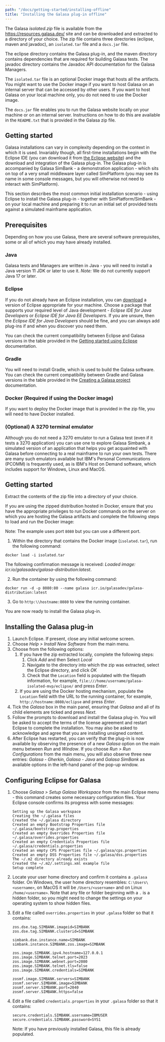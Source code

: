 ```yaml
---
path: "/docs/getting-started/installing-offline"
title: "Installing the Galasa plug-in offline"
---
```


The Galasa _isolated.zip_ file is available from the <a href="https://resources.galasa.dev" target="_blank">https://resources.galasa.dev/</a> site and can be downloaded and extracted to a directory of your choice. The zip file contains three directories (eclipse, maven and javadoc), an `isolated.tar` file and a `docs.jar` file. 

The eclipse directory contains the Galasa plug-in, and the maven directory contains dependencies that are required for building Galasa tests. The javadoc directory contains the Javadoc API documentation for the Galasa Managers.

The `isolated.tar` file is an optional Docker image that hosts all the artifacts. You might want to use the Docker image if you want to host Galasa on an internal server that can be accessed by other users. If you want to host Galasa on your local machine only, you do not need to use the Docker image. 

The `docs.jar` file enables you to run the Galasa website locally on your machine or on an internal server. Instructions on how to do this are available in the `README.txt` that is provided in the Galasa zip file. 

## Getting started

Galasa installations can vary in complexity depending on the context in which it is used. Invariably though, all first-time installations begin with the Eclipse IDE (you can download it from <a href="https://www.eclipse.org/downloads/packages/installer" target="_blank">the Eclipse website</a>) and the download and integration of the Galasa plug-in. The Galasa plug-in is accompanied by Galasa SimBank - a demonstration application - which sits on top of a very small middleware layer called SimPlatform (you may see its name in some console messages, but you will otherwise not need to interact with SimPlatform).

<!-- Later, you are likely to want to enhance your test capabilities and exploit Galasa's ability to integrate with automated CI/CD pipelines and a Kubernetes or equivalent container orchestration environment. Other similar but more complex scenarios are also possible, and may be required if your situation demands it. -->

This section describes the most common initial installation scenario - using Eclipse to install the Galasa plug-in - together with SimPlatform/SimBank - on your local machine and preparing it to run an initial set of provided tests against a simulated mainframe application.

## Prerequisites

Depending on how you use Galasa, there are several software prerequisites, some or all of which you may have already installed.

### Java

Galasa tests and Managers are written in Java - you will need to install a Java version 11 JDK or later to use it. _Note:_ We do not currently support Java 17 or later.

### Eclipse

If you do not already have an Eclipse installation, you can <a href="https://www.eclipse.org/downloads/packages/installer" target="_blank">download</a> a version of Eclipse appropriate for your machine. Choose a package that supports your required level of Java development - _Eclipse IDE for Java Developers_ or _Eclipse IDE for Java EE Developers_. If you are unsure, then the _Eclipse IDE for Java Developers_ should be fine, and you can always add plug-ins if and when you discover you need them.

You can check the current compatibility between Eclipse and Galasa versions in the table provided in the [Getting started using Eclipse](/docs/getting-started) documentation. 

### Gradle 

You will need to install Gradle, which is used to build the Galasa software. You can check the current compatibility between Gradle and Galasa versions in the table provided in the [Creating a Galasa project](/docs/writing-own-tests/setting-up-galasa-project) documentation. 

### Docker (Required if using the Docker image)

If you want to deploy the Docker image that is provided in the zip file, you will need to have Docker installed. 

### (Optional) A 3270 terminal emulator

Although you do not need a 3270 emulator to run a Galasa test (even if it tests a 3270 application) you can use one to explore Galasa Simbank, a simulated version of an application that helps you get acquainted with Galasa before connecting to a real mainframe to run your own tests. There are many such emulators available but IBM's Personal Communications (PCOMM) is frequently used, as is IBM's Host on Demand software, which includes support for Windows, Linux and MacOS.

## Getting started

Extract the contents of the zip file into a directory of your choice.

If you are using the zipped distribution hosted in Docker, ensure that you have the appropriate privileges to run Docker commands on the server on which you are hosting the Galasa artifacts and complete the following steps to load and run the Docker image: 

Note: The example uses port `8080` but you can use a different port.

1. Within the directory that contains the Docker image (`isolated.tar`), run the following command:
```
docker load -i isolated.tar
``` 

The following confirmation message is received: _Loaded image: icr.io/galasadev/galasa-distribution:latest_.

2. Run the container by using the following command: 
```
docker run -d -p 8080:80 --name galasa icr.io/galasadev/galasa-distribution:latest
```

3. Go to `http:\\hostname:8080` to view the running container. 

You are now ready to install the Galasa plug-in. 

## <a name="installoffline"></a>Installing the Galasa plug-in

1. Launch Eclipse. If present, close any initial welcome screen.
1. Choose _Help > Install New Software_ from the main menu.
1. Choose from the following options: 
    1. If you have the zip extracted locally, complete the following steps:
        1. Click *Add* and then Select *Local*
        1. Navigate to the directory into which the zip was extracted, select the Eclipse directory, and click *OK*
        1. Check that the `Location` field is populated with the filepath information, for example, `file:///home/username/galasa-isolated-mvp/eclipse/` and press _Enter_.
    1. If you are using the Docker hosting mechanism, populate the `Location` field with the URL to the running container, for example, `http://hostname:8080/eclipse` and press _Enter_.
1. Tick the _Galasa_ box in the main panel, ensuring that _Galasa_ and all of its child elements are ticked and press _Next_.
1. Follow the prompts to download and install the Galasa plug-in. You will be asked to accept the terms of the license agreement and restart Eclipse to complete the installation. You may also be asked to acknowledge and agree that you are installing unsigned content.
1. After Eclipse has restarted, you can verify that the plug-in is now available by observing the presence of a new _Galasa_ option on the main menu between _Run_ and _Window_. If you choose _Run > Run Configurations_ from the main menu, you will also observe three new entries: _Galasa - Gherkin_, _Galasa - Java_ and _Galasa SimBank_ as available options in the left-hand panel of the pop-up window.

## Configuring Eclipse for Galasa

<!-- 1. If it is running, close Eclipse. -->
<!-- 1. Check to see if you have a `.galasa` folder in your user home directory - create it if there isn't one. On Windows, the user home directory resembles: `C:\Users\<username>`, on MacOS or Linux, entering `cd ~` in a terminal takes you to your user home directory, whatever it has been configured to be.
1. Create two empty files in your .galasa folder:
```
bootstrap.properties
dss.properties
``` -->

1. Choose _Galasa > Setup Galasa Workspace_ from the main Eclipse menu - this command creates some necessary configuration files. Your Eclipse console confirms its progress with some messages:

   ```
   Setting up the Galasa workspace
   Creating the ~/.galasa files
   Created the ~/.galasa directory
   Created an empty Bootstrap Properties file ~/.galasa/bootstrap.properties
   Created an empty Overrides Properties file ~/.galasa/overrides.properties
   Created an empty Credentials Properties file ~/.galasa/credentials.properties
   Created an empty CPS Properties file ~/.galasa/cps.properties
   Created an empty DSS Properties file ~/.galasa/dss.properties
   The ~/.m2 directory already exists
   Created the ~/.m2/.settings.xml example file
   Setup complete
   ```
1. Locate your user home directory and confirm it contains a `.galasa` folder. On Windows, the user home directory resembles: `C:\Users\<username>`, on MacOS it will be `/Users/<username>` and on Linux `/home/<username>`.  Note that any file or folder beginning with a `.` is a hidden folder, so you might need to change the settings on your operating system to show hidden files.
1. Edit a file called `overrides.properties` in your `.galasa` folder so that it contains:
   ```properties
   zos.dse.tag.SIMBANK.imageid=SIMBANK
   zos.dse.tag.SIMBANK.clusterid=SIMBANK

   simbank.dse.instance.name=SIMBANK
   simbank.instance.SIMBANK.zos.image=SIMBANK

   zos.image.SIMBANK.ipv4.hostname=127.0.0.1
   zos.image.SIMBANK.telnet.port=2023
   zos.image.SIMBANK.webnet.port=2080
   zos.image.SIMBANK.telnet.tls=false
   zos.image.SIMBANK.credentials=SIMBANK

   zosmf.image.SIMBANK.servers=SIMBANK
   zosmf.server.SIMBANK.image=SIMBANK
   zosmf.server.SIMBANK.port=2040
   zosmf.server.SIMBANK.https=false
   ```
1. Edit a file called `credentials.properties` in your `.galasa` folder so that it contains:

   ```properties
   secure.credentials.SIMBANK.username=IBMUSER
   secure.credentials.SIMBANK.password=SYS1
   ```

   Note: If you have previously installed Galasa, this file is already populated.
      <!-- 1. Create an `.m2` folder in your user home directory (the same place as your `.galasa` folder) and inside, place a `settings.xml` file with the contents:

```
<settings xmlns="http://maven.apache.org/SETTINGS/1.0.0"
    xmlns:xsi="http://www.w3.org/2001/XMLSchema-instance"
    xsi:schemaLocation="http://maven.apache.org/SETTINGS/1.0.0
                      http://maven.apache.org/xsd/settings-1.0.0.xsd">
    <pluginGroups>
        <pluginGroup>dev.galasa</pluginGroup>
    </pluginGroups>
    <profiles>
        <profile>
            <id>galasa</id>
            <activation>
                <activeByDefault>true</activeByDefault>
            </activation>
            <repositories>
                <repository>
                    <id>galasa.repo</id>
                    <url>https://nexus.galasa.dev/repository/master</url>
                </repository>
            </repositories>
            <pluginRepositories>
                <pluginRepository>
                    <id>galasa.repo</id>
                    <url>https://nexus.galasa.dev/repository/master</url>
                </pluginRepository>
            </pluginRepositories>
        </profile>
    </profiles>
</settings>
```

1. Launch Eclipse.
1. Choose _Window > Preferences_ and then _Maven > User Settings_.
1. Complete the _Global Setting_ field by pressing _Browse_ and navigating to the `settings.xml` file you just set up. Press _Apply_ and _Close_ when finished.
1. Choose _Window > Preferences > Galasa_ 
1. Change the _Remote Maven URI_ to the local maven directory, for example, `file:///home/username/galasa-isolated-mvp/maven`
1. Click _Apply and Close_. -->

Your local Eclipse Galasa installation is now ready for some work. Start by [exploring Galasa Simbank](/docs/getting-started/simbank) to help you to learn about the Galasa basics. 
